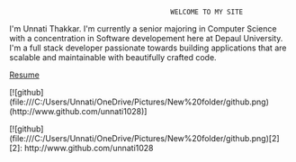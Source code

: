                                             WELCOME TO MY SITE 
<p>I'm Unnati Thakkar. I'm currently a senior majoring in Computer Science with a concentration in Software developement here at Depaul University. I'm a full stack developer passionate towards building applications that are scalable and maintainable with beautifully crafted code. </p>
<a href="unnati1028.github.io/Resume.pdf" target="_blank">Resume</a>
<p>[![github](file:///C:/Users/Unnati/OneDrive/Pictures/New%20folder/github.png)(http://www.github.com/unnati1028)]</p>
<p>[![github](file:///C:/Users/Unnati/OneDrive/Pictures/New%20folder/github.png)[2]
[2]: http://www.github.com/unnati1028 </p>
